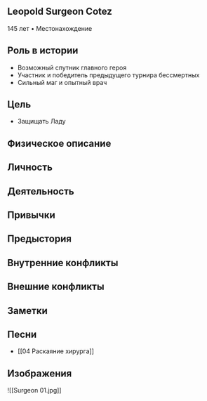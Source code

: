 ## Leopold Surgeon Cotez

145 лет • Местонахождение

## Роль в истории

* Возможный спутник главного героя
* Участник и победитель предыдущего турнира бессмертных
* Сильный маг и опытный врач

## Цель

* Защищать Ладу
## Физическое описание


## Личность


## Деятельность


## Привычки


## Предыстория


## Внутренние конфликты


## Внешние конфликты


## Заметки


## Песни

* [[04 Раскаяние хирурга]]

## Изображения

![[Surgeon 01.jpg]]